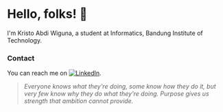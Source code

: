 # Hello, folks! 👋

I'm Kristo Abdi Wiguna, a student at Informatics, Bandung Institute of Technology.

### Contact 

You can reach me on [![LinkedIn][2.2]][2].

[2.2]: https://raw.githubusercontent.com/MartinHeinz/MartinHeinz/master/linkedin-3-16.png
[2]: https://www.linkedin.com/in/kristabdi/

> _Everyone knows what they're doing, some know how they do it, but very few know why they do what they're doing. Purpose gives us strength that ambition cannot provide._
